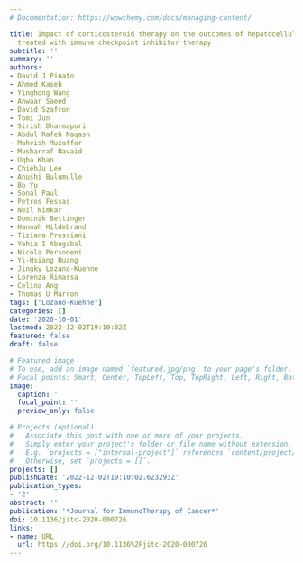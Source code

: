 ```yaml
---
# Documentation: https://wowchemy.com/docs/managing-content/

title: Impact of corticosteroid therapy on the outcomes of hepatocellular carcinoma
  treated with immune checkpoint inhibitor therapy
subtitle: ''
summary: ''
authors:
- David J Pinato
- Ahmed Kaseb
- Yinghong Wang
- Anwaar Saeed
- David Szafron
- Tomi Jun
- Sirish Dharmapuri
- Abdul Rafeh Naqash
- Mahvish Muzaffar
- Musharraf Navaid
- Uqba Khan
- ChiehJu Lee
- Anushi Bulumulle
- Bo Yu
- Sonal Paul
- Petros Fessas
- Neil Nimkar
- Dominik Bettinger
- Hannah Hildebrand
- Tiziana Pressiani
- Yehia I Abugabal
- Nicola Personeni
- Yi-Hsiang Huang
- Jingky Lozano-Kuehne
- Lorenza Rimassa
- Celina Ang
- Thomas U Marron
tags: ["Lozano-Kuehne"]
categories: []
date: '2020-10-01'
lastmod: 2022-12-02T19:10:02Z
featured: false
draft: false

# Featured image
# To use, add an image named `featured.jpg/png` to your page's folder.
# Focal points: Smart, Center, TopLeft, Top, TopRight, Left, Right, BottomLeft, Bottom, BottomRight.
image:
  caption: ''
  focal_point: ''
  preview_only: false

# Projects (optional).
#   Associate this post with one or more of your projects.
#   Simply enter your project's folder or file name without extension.
#   E.g. `projects = ["internal-project"]` references `content/project/deep-learning/index.md`.
#   Otherwise, set `projects = []`.
projects: []
publishDate: '2022-12-02T19:10:02.623293Z'
publication_types:
- '2'
abstract: ''
publication: '*Journal for ImmunoTherapy of Cancer*'
doi: 10.1136/jitc-2020-000726
links:
- name: URL
  url: https://doi.org/10.1136%2Fjitc-2020-000726
---
```


